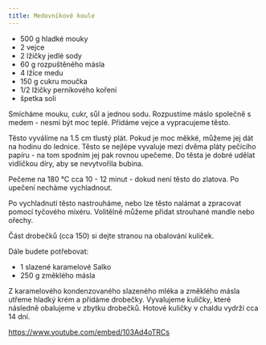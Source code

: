 ```yaml
---
title: Medovníkové koule
---
```


* 500 g hladké mouky
* 2 vejce
* 2 lžičky jedlé sody
* 60 g rozpuštěného másla
* 4 lžíce medu
* 150 g cukru moučka
* 1/2 lžičky perníkového koření
* špetka soli

Smícháme mouku, cukr, sůl a jednou sodu. Rozpustíme máslo společně s medem - nesmí být moc teplé.
Přidáme vejce a vypracujeme těsto.

Těsto vyválíme na 1.5 cm tlustý plát. Pokud je moc měkké, můžeme jej dát na hodinu do lednice.
Těsto se nejlépe vyvaluje mezi dvěma pláty pečícího papíru - na tom spodním jej pak rovnou upečeme.
Do těsta je dobré udělat vidličkou díry, aby se nevytvořila bubina.

Pečeme na 180 °C cca 10 - 12 minut - dokud není těsto do zlatova.
Po upečení necháme vychladnout.

Po vychladnutí těsto nastrouháme, nebo lze těsto nalámat a zpracovat pomocí tyčového mixéru.
Volitělně můžeme přidat strouhané mandle nebo ořechy.

Část drobečků (cca 150) si dejte stranou na obalování kuliček.

Dále budete potřebovat:

* 1 slazené karamelové Salko
* 250 g změklého másla

Z karamelového kondenzovaného slazeného mléka a změklého másla utřeme hladký krém a přidáme drobečky.
Vyvalujeme kuličky, které následně obalujeme v zbytku drobečků. Hotové kuličky v chaldu vydrží cca 14 dní.


https://www.youtube.com/embed/103Ad4oTRCs